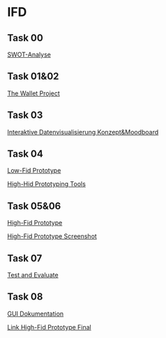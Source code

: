 # IFD

<h2 id="task-00">Task 00</h2>

<p><a href="https://github.com/BusraAylin/IFD/blob/main/task0_swot.md" target="_blank">SWOT-Analyse</a></p>

<h2 id="task-001">Task 01&02</h2>

<p><a href="https://github.com/BusraAylin/IFD/blob/main/Wallet%20Project.pdf" target="_blank">The Wallet Project</a></p>

<h2 id="task-003">Task 03</h2>

<p><a href="https://github.com/BusraAylin/IFD/blob/main/nteraktive%20Datenvisualisierung_Konzept%26Moodboard.pdf" target="_blank">Interaktive Datenvisualisierung Konzept&Moodboard</a></p>

<h2 id="task-004">Task 04</h2>

<p><a href="https://github.com/BusraAylin/IFD/blob/main/Low-Fid%20Prototype.pdf" target="_blank">Low-Fid Prototype</a></p>
<p><a href="https://github.com/BusraAylin/IFD/blob/main/Sketch_Büsra_Aylin_Tuzun.pdf" target="_blank">High-Hid Prototyping Tools</a></p>

<h2 id="task-005">Task 05&06</h2>

<p><a href="https://xd.adobe.com/view/916e1701-18fd-4d94-9ee2-879c28a8028a-c43d/" target="_blank">High-Fid Prototype</a></p>
<p><a href="https://github.com/BusraAylin/IFD/blob/main/High-Fid%20Prototype_Screens.pdf" target="_blank">High-Fid Prototype Screenshot</a></p>

<h2 id="task-007">Task 07</h2>

<p><a href="https://github.com/BusraAylin/IFD/blob/main/%2307%20Test%20and%20Evaluate.pdf" target="_blank">Test and Evaluate</a></p>

<h2 id="task-008">Task 08</h2>

<p><a href="https://github.com/BusraAylin/IFD/blob/main/%2308_GUI_Dokumentation.pdf" target="_blank">GUI Dokumentation</a></p>
<p><a href="https://xd.adobe.com/view/ff593d81-492e-4250-8eaf-fcfce61187a7-aa0a/" target="_blank">Link High-Fid Prototype Final</a></p>
